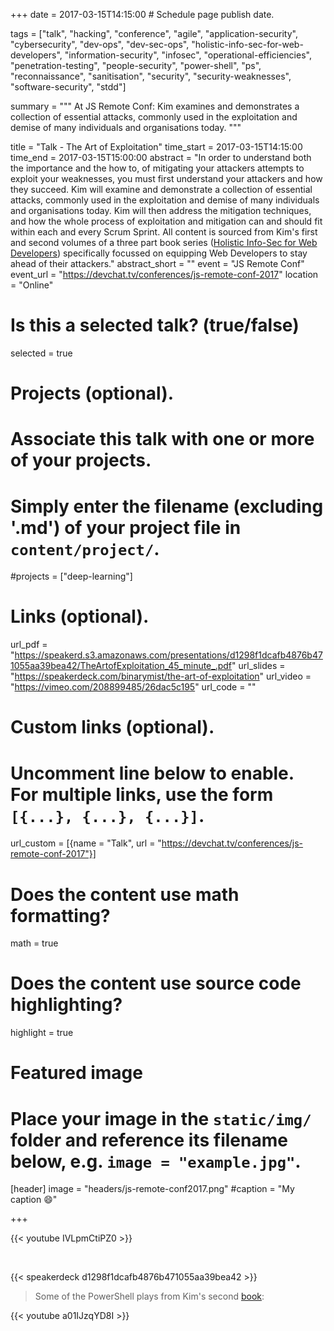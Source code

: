 +++
date = 2017-03-15T14:15:00  # Schedule page publish date.

tags = ["talk", "hacking", "conference", "agile", "application-security", "cybersecurity", "dev-ops", "dev-sec-ops", "holistic-info-sec-for-web-developers", "information-security", "infosec", "operational-efficiencies", "penetration-testing", "people-security", "power-shell", "ps", "reconnaissance", "sanitisation", "security", "security-weaknesses", "software-security", "stdd"]

summary = """
At JS Remote Conf: Kim examines and demonstrates a collection of essential attacks, commonly used in the exploitation and demise of many individuals and organisations today.
"""

title = "Talk - The Art of Exploitation"
time_start = 2017-03-15T14:15:00
time_end = 2017-03-15T15:00:00
abstract = "In order to understand both the importance and the how to, of mitigating your attackers attempts to exploit your weaknesses, you must first understand your attackers and how they succeed. Kim will examine and demonstrate a collection of essential attacks, commonly used in the exploitation and demise of many individuals and organisations today. Kim will then address the mitigation techniques, and how the whole process of exploitation and mitigation can and should fit within each and every Scrum Sprint. All content is sourced from Kim's first and second volumes of a three part book series ([Holistic Info-Sec for Web Developers](../../publication/holistic-infosec-for-web-developers)) specifically focussed on equipping Web Developers to stay ahead of their attackers."
abstract_short = ""
event = "JS Remote Conf"
event_url = "https://devchat.tv/conferences/js-remote-conf-2017"
location = "Online"

# Is this a selected talk? (true/false)
selected = true

# Projects (optional).
#   Associate this talk with one or more of your projects.
#   Simply enter the filename (excluding '.md') of your project file in `content/project/`.
#projects = ["deep-learning"]

# Links (optional).
url_pdf = "https://speakerd.s3.amazonaws.com/presentations/d1298f1dcafb4876b471055aa39bea42/TheArtofExploitation_45_minute_.pdf"
url_slides = "https://speakerdeck.com/binarymist/the-art-of-exploitation"
url_video = "https://vimeo.com/208899485/26dac5c195"
url_code = ""

# Custom links (optional).
#   Uncomment line below to enable. For multiple links, use the form `[{...}, {...}, {...}]`.
url_custom = [{name = "Talk", url = "https://devchat.tv/conferences/js-remote-conf-2017"}]


# Does the content use math formatting?
math = true

# Does the content use source code highlighting?
highlight = true

# Featured image
# Place your image in the `static/img/` folder and reference its filename below, e.g. `image = "example.jpg"`.
[header]
image = "headers/js-remote-conf2017.png"
#caption = "My caption :smile:"

+++

{{< youtube IVLpmCtiPZ0 >}}

<br>

{{< speakerdeck d1298f1dcafb4876b471055aa39bea42 >}}

> Some of the PowerShell plays from Kim's second [book](https://f1.holisticinfosecforwebdevelopers.com/chap03.html#vps-identify-risks-powershell): 

{{< youtube a01IJzqYD8I >}}

<br>

